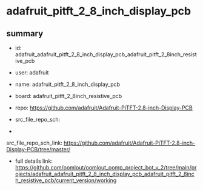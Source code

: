 # adafruit_pitft_2_8_inch_display_pcb
 
## summary 
* id: adafruit_adafruit_pitft_2_8_inch_display_pcb_adafruit_pitft_2_8inch_resistive_pcb
* user: adafruit
* name: adafruit_pitft_2_8_inch_display_pcb
* board: adafruit_pitft_2_8inch_resistive_pcb
* repo: https://github.com/adafruit/Adafruit-PiTFT-2.8-inch-Display-PCB



* src_file_repo_sch: 
*
 src_file_repo_sch_link: https://github.com/adafruit/Adafruit-PiTFT-2.8-inch-Display-PCB/tree/master/
* full details link: https://github.com/oomlout/oomlout_oomp_project_bot_v_2/tree/main/projects/adafruit_adafruit_pitft_2_8_inch_display_pcb_adafruit_pitft_2_8inch_resistive_pcb/current_version/working  






